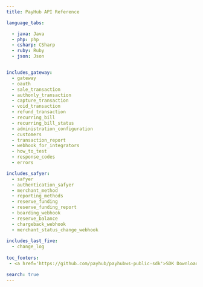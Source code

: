```yaml
---
title: PayHub API Reference

language_tabs:

  - java: Java
  - php: php
  - csharp: CSharp
  - ruby: Ruby 
  - json: Json


includes_gateway:
  - gateway
  - oauth   
  - sale_transaction
  - authonly_transaction   
  - capture_transaction
  - void_transaction 
  - refund_transaction
  - recurring_bill
  - recurring_bill_status
  - administration_configuration
  - customers
  - transaction_report
  - webhook_for_integrators
  - how_to_test
  - response_codes  
  - errors

includes_safyer:
  - safyer
  - authentication_safyer  
  - merchant_method
  - reporting_methods
  - reserve_funding
  - reserve_funding_report
  - boarding_webhook
  - reserve_balance
  - chargeback_webhook
  - merchant_status_change_webhook
  
includes_last_five:
  - change_log
  
toc_footers:
 - <a href='https://github.com/payhub/payhubws-public-sdk'>SDK Download</a>

search: true
---
```

